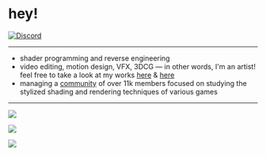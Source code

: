 # hey!

[![Discord](https://lanyard.cnrad.dev/api/176577264555786240?bg=141321)](https://discord.com/users/176577264555786240)

---

- shader programming and reverse engineering
- video editing, motion design, VFX, 3DCG — in other words, I'm an artist! feel free to take a look at my works [here](https://festivity.carrd.co/) & [here](https://twitter.com/festivaliai/)
- managing a [community](https://discord.gg/85rP9SpAkF) of over 11k members focused on studying the stylized shading and rendering techniques of various games

---

![](https://github-readme-stats.vercel.app/api?username=festivities&show_icons=true&theme=radical)

![](https://github-readme-stats.vercel.app/api/top-langs/?username=festivities&show_icons=true&theme=radical)

![](https://komarev.com/ghpvc/?username=festivities&color=d93a7c)

<!--
**festivize/festivize** is a ✨ _special_ ✨ repository because its `README.md` (this file) appears on your GitHub profile.

Here are some ideas to get you started:

- 🔭 I’m currently working on ...
- 🌱 I’m currently learning ...
- 👯 I’m looking to collaborate on ...
- 🤔 I’m looking for help with ...
- 💬 Ask me about ...
- 📫 How to reach me: ...
- 😄 Pronouns: ...
- ⚡ Fun fact: ...
-->
